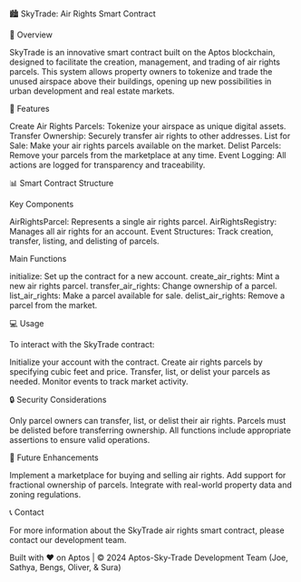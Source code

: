 🏙️ SkyTrade: Air Rights Smart Contract

🌟 Overview

SkyTrade is an innovative smart contract built on the Aptos blockchain, designed to facilitate the creation, management, and trading of air rights parcels. This system allows property owners to tokenize and trade the unused airspace above their buildings, opening up new possibilities in urban development and real estate markets.

🚀 Features

Create Air Rights Parcels: Tokenize your airspace as unique digital assets.
Transfer Ownership: Securely transfer air rights to other addresses.
List for Sale: Make your air rights parcels available on the market.
Delist Parcels: Remove your parcels from the marketplace at any time.
Event Logging: All actions are logged for transparency and traceability.

📊 Smart Contract Structure

Key Components

AirRightsParcel: Represents a single air rights parcel.
AirRightsRegistry: Manages all air rights for an account.
Event Structures: Track creation, transfer, listing, and delisting of parcels.

Main Functions

initialize: Set up the contract for a new account.
create_air_rights: Mint a new air rights parcel.
transfer_air_rights: Change ownership of a parcel.
list_air_rights: Make a parcel available for sale.
delist_air_rights: Remove a parcel from the market.


💻 Usage

To interact with the SkyTrade contract:

Initialize your account with the contract.
Create air rights parcels by specifying cubic feet and price.
Transfer, list, or delist your parcels as needed.
Monitor events to track market activity.


🔒 Security Considerations

Only parcel owners can transfer, list, or delist their air rights.
Parcels must be delisted before transferring ownership.
All functions include appropriate assertions to ensure valid operations.


🌈 Future Enhancements

Implement a marketplace for buying and selling air rights.
Add support for fractional ownership of parcels.
Integrate with real-world property data and zoning regulations.


📞 Contact

For more information about the SkyTrade air rights smart contract, please contact our development team.

Built with ❤️ on Aptos | © 2024 Aptos-Sky-Trade Development Team (Joe, Sathya, Bengs, Oliver, & Sura)